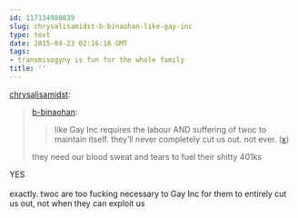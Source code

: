 ```yaml
---
id: 117134980839
slug: chrysalisamidst-b-binaohan-like-gay-inc
type: text
date: 2015-04-23 02:16:18 GMT
tags:
- transmisogyny is fun for the whole family
title: ''
---
```

<p><a href="http://chrysalisamidst.tumblr.com/post/117128960363" class="tumblr_blog">chrysalisamidst</a>:</p>

<blockquote><p><a class="tumblr_blog" href="http://xd.binaohan.org/post/117100876414/like-gay-inc-requires-the-labour-and-suffering-of">b-binaohan</a>:</p>

<blockquote><p>like Gay Inc requires the labour AND suffering of twoc to maintain itself. they’ll never completely cut us out. not ever. (<a href="http://twitter.com/b_binaohan/status/590945496778301440">x</a>)</p></blockquote>

<p>they need our blood sweat and tears to fuel their shitty 401ks</p></blockquote>

<p>YES<br/><br/>exactly. twoc are too fucking necessary to Gay Inc for them to entirely cut us out, not when they can exploit us</p>